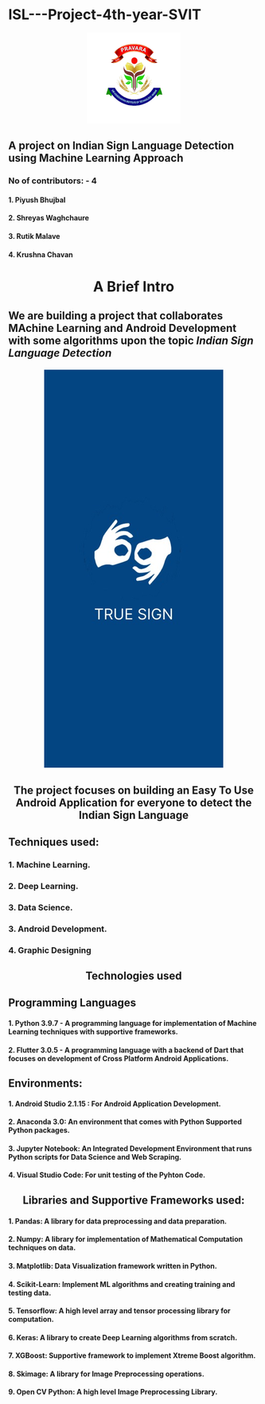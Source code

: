 # ISL---Project-4th-year-SVIT
<p align = "center"><img src = "https://github.com/PiyushBL45t/ISL---Project-4th-year-SVIT/blob/main/Images/svit%20logo.png"/></p>

## A project on Indian Sign Language Detection using Machine Learning Approach

### No of contributors: - 4
#### 1. Piyush Bhujbal
#### 2. Shreyas Waghchaure
#### 3. Rutik Malave
#### 4. Krushna Chavan

# <p align = "center">A Brief Intro </p>
## <p>We are building a project that collaborates MAchine Learning and Android Development with some algorithms upon the topic <i> Indian Sign Language Detection</i> </p>

<p align = "center"><img src = "https://github.com/PiyushBL45t/ISL---Project-4th-year-SVIT/blob/main/Images/App%20Interface.jpeg"/></p>

## <p align = "center">The project focuses on building an Easy To Use Android Application for everyone to detect the Indian Sign Language</p>
## Techniques used:
### 1. Machine Learning.
### 2. Deep Learning.
### 3. Data Science.
### 3. Android Development.
### 4. Graphic Designing

## <p align = 'center'>Technologies used</p>
## Programming Languages
#### 1. Python 3.9.7 - A programming language for implementation of Machine Learning techniques with supportive frameworks.
#### 2. Flutter 3.0.5 - A programming language with a backend of Dart that focuses on development of Cross Platform Android Applications.

## Environments:
#### 1. Android Studio 2.1.15 : For Android Application Development.
#### 2. Anaconda 3.0: An environment that comes with Python Supported Python packages. 
#### 3. Jupyter Notebook: An Integrated Development Environment that runs Python scripts for Data Science and Web Scraping.
#### 4. Visual Studio Code: For unit testing of the Pyhton Code.

## <p align = 'center'>Libraries and Supportive Frameworks used: </p> 
#### 1. Pandas: A library for data preprocessing and data preparation.
#### 2. Numpy: A library for implementation of Mathematical Computation techniques on data.
#### 3. Matplotlib: Data  Visualization framework written in Python.
#### 4. Scikit-Learn: Implement ML algorithms and creating training and testing data.
#### 5. Tensorflow: A high level array and tensor processing library for computation.
#### 6. Keras: A library to create Deep Learning algorithms from scratch.
#### 7. XGBoost: Supportive framework to implement Xtreme Boost algorithm.
#### 8. Skimage: A library for Image Preprocessing operations.
#### 9. Open CV Python: A high level Image Preprocessing Library.













